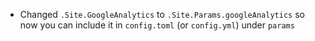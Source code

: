 - Changed `.Site.GoogleAnalytics` to `.Site.Params.googleAnalytics` so now
you can include it in `config.toml` (or `config.yml`) under `params`